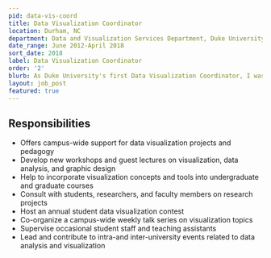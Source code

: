 ```yaml
---
pid: data-vis-coord
title: Data Visualization Coordinator
location: Durham, NC
department: Data and Visualization Services Department, Duke University Libraries
date_range: June 2012-April 2018
sort_date: 2018
label: Data Visualization Coordinator
order: '2'
blurb: As Duke University's first Data Visualization Coordinator, I was responsible for developing, marketing, and providing the library’s first data visualization services.
layout: job_post
featured: true
---
```

## Responsibilities

* Offers campus-wide support for data visualization projects and pedagogy
* Develop new workshops and guest lectures on visualization, data analysis, and graphic design
* Help to incorporate visualization concepts and tools into undergraduate and graduate courses
* Consult with students, researchers, and faculty members on research projects
* Host an annual student data visualization contest
* Co-organize a campus-wide weekly talk series on visualization topics
* Supervise occasional student staff and teaching assistants
* Lead and contribute to intra-and inter-university events related to data analysis and visualization